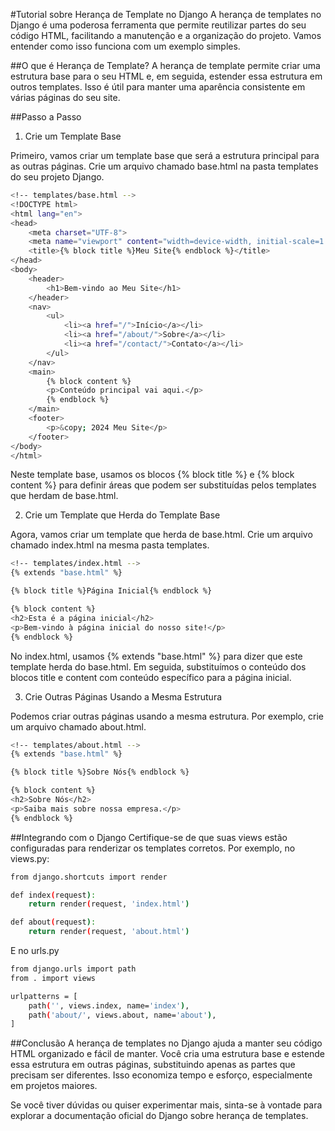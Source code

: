 #Tutorial sobre Herança de Template no Django
A herança de templates no Django é uma poderosa ferramenta que permite reutilizar partes do seu código HTML, facilitando a manutenção e a organização do projeto. Vamos entender como isso funciona com um exemplo simples.

##O que é Herança de Template?
A herança de template permite criar uma estrutura base para o seu HTML e, em seguida, estender essa estrutura em outros templates. Isso é útil para manter uma aparência consistente em várias páginas do seu site.

##Passo a Passo
1. Crie um Template Base

Primeiro, vamos criar um template base que será a estrutura principal para as outras páginas. Crie um arquivo chamado base.html na pasta templates do seu projeto Django.

```bash
<!-- templates/base.html -->
<!DOCTYPE html>
<html lang="en">
<head>
    <meta charset="UTF-8">
    <meta name="viewport" content="width=device-width, initial-scale=1.0">
    <title>{% block title %}Meu Site{% endblock %}</title>
</head>
<body>
    <header>
        <h1>Bem-vindo ao Meu Site</h1>
    </header>
    <nav>
        <ul>
            <li><a href="/">Início</a></li>
            <li><a href="/about/">Sobre</a></li>
            <li><a href="/contact/">Contato</a></li>
        </ul>
    </nav>
    <main>
        {% block content %}
        <p>Conteúdo principal vai aqui.</p>
        {% endblock %}
    </main>
    <footer>
        <p>&copy; 2024 Meu Site</p>
    </footer>
</body>
</html>

```

Neste template base, usamos os blocos {% block title %} e {% block content %} para definir áreas que podem ser substituídas pelos templates que herdam de base.html.

2. Crie um Template que Herda do Template Base

Agora, vamos criar um template que herda de base.html. Crie um arquivo chamado index.html na mesma pasta templates.

```bash
<!-- templates/index.html -->
{% extends "base.html" %}

{% block title %}Página Inicial{% endblock %}

{% block content %}
<h2>Esta é a página inicial</h2>
<p>Bem-vindo à página inicial do nosso site!</p>
{% endblock %}
```
No index.html, usamos {% extends "base.html" %} para dizer que este template herda do base.html. Em seguida, substituímos o conteúdo dos blocos title e content com conteúdo específico para a página inicial.

3. Crie Outras Páginas Usando a Mesma Estrutura

Podemos criar outras páginas usando a mesma estrutura. Por exemplo, crie um arquivo chamado about.html.
```bash
<!-- templates/about.html -->
{% extends "base.html" %}

{% block title %}Sobre Nós{% endblock %}

{% block content %}
<h2>Sobre Nós</h2>
<p>Saiba mais sobre nossa empresa.</p>
{% endblock %}

```
##Integrando com o Django
Certifique-se de que suas views estão configuradas para renderizar os templates corretos. Por exemplo, no views.py:

```bash
from django.shortcuts import render

def index(request):
    return render(request, 'index.html')

def about(request):
    return render(request, 'about.html')
```
E no urls.py
```bash
from django.urls import path
from . import views

urlpatterns = [
    path('', views.index, name='index'),
    path('about/', views.about, name='about'),
]

```
##Conclusão
A herança de templates no Django ajuda a manter seu código HTML organizado e fácil de manter. Você cria uma estrutura base e estende essa estrutura em outras páginas, substituindo apenas as partes que precisam ser diferentes. Isso economiza tempo e esforço, especialmente em projetos maiores.

Se você tiver dúvidas ou quiser experimentar mais, sinta-se à vontade para explorar a documentação oficial do Django sobre herança de templates.